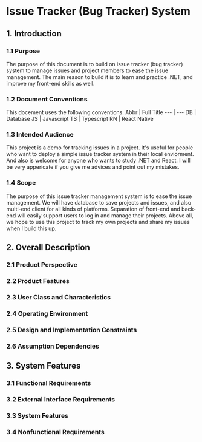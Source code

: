 # Issue Tracker (Bug Tracker) System

## 1. Introduction

### 1.1 Purpose
The purpose of this document is to build on issue tracker (bug tracker) system to manage issues and project members to ease the issue management. The main reason to build it is to learn and practice .NET, and improve my front-end skills as well.

### 1.2 Document Conventions
This docement uses the following conventions.
Abbr | Full Title 
--- | --- 
DB | Database
JS | Javascript
TS | Typescript
RN | React Native

### 1.3 Intended Audience
This project is a demo for tracking issues in a project. It's useful for people who want to deploy a simple issue tracker system in their local enviorment. And also is welcome for anyone who wants to study .NET and React. I will be very appericate if you give me advices and point out my mistakes.

### 1.4 Scope
The purpose of this issue tracker management system is to ease the issue management. We will have database to save projects and issues, and also multi-end client for all kinds of platforms. Separation of front-end and back-end will easily support users to log in and manage their projects. Above all, we hope to use this project to track my own projects and share my issues when I build this up. 

## 2. Overall Description
### 2.1 Product Perspective
### 2.2 Product Features
### 2.3 User Class and Characteristics
### 2.4 Operating Environment
### 2.5 Design and Implementation Constraints
### 2.6 Assumption Dependencies

## 3. System Features
### 3.1 Functional Requirements
### 3.2 External Interface Requirements
### 3.3 System Features
### 3.4 Nonfunctional Requirements